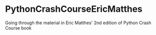 # PythonCrashCourseEricMatthes
Going through the material in Eric Matthes' 2nd edition of Python Crash Course book
